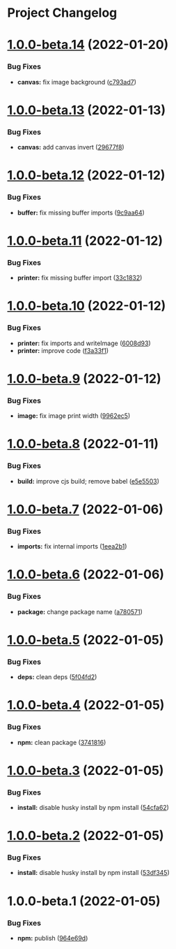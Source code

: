 # Project Changelog

# [1.0.0-beta.14](https://github.com/ThornWalli/node-devterm/compare/v1.0.0-beta.13...v1.0.0-beta.14) (2022-01-20)


### Bug Fixes

* **canvas:** fix image background ([c793ad7](https://github.com/ThornWalli/node-devterm/commit/c793ad76728c11ad8e2823a4b9b52cfb20e1c303))

# [1.0.0-beta.13](https://github.com/ThornWalli/node-devterm/compare/v1.0.0-beta.12...v1.0.0-beta.13) (2022-01-13)


### Bug Fixes

* **canvas:** add canvas invert ([29677f8](https://github.com/ThornWalli/node-devterm/commit/29677f8b2df4446acf89b4c86be33823ab879a78))

# [1.0.0-beta.12](https://github.com/ThornWalli/node-devterm/compare/v1.0.0-beta.11...v1.0.0-beta.12) (2022-01-12)


### Bug Fixes

* **buffer:** fix missing buffer imports ([9c9aa64](https://github.com/ThornWalli/node-devterm/commit/9c9aa64f5b367db2493d60bdce06fcf71f5b1cb8))

# [1.0.0-beta.11](https://github.com/ThornWalli/node-devterm/compare/v1.0.0-beta.10...v1.0.0-beta.11) (2022-01-12)


### Bug Fixes

* **printer:** fix missing buffer import ([33c1832](https://github.com/ThornWalli/node-devterm/commit/33c18322d02c578f58e193865e11c0c67b25233c))

# [1.0.0-beta.10](https://github.com/ThornWalli/node-devterm/compare/v1.0.0-beta.9...v1.0.0-beta.10) (2022-01-12)


### Bug Fixes

* **printer:** fix imports and writeImage ([6008d93](https://github.com/ThornWalli/node-devterm/commit/6008d93e6bbe42549f0d86fa2357d05d49f60775))
* **printer:** improve code ([f3a33f1](https://github.com/ThornWalli/node-devterm/commit/f3a33f1d9b683ad9fd10631093744647f2a41e49))

# [1.0.0-beta.9](https://github.com/ThornWalli/node-devterm/compare/v1.0.0-beta.8...v1.0.0-beta.9) (2022-01-12)


### Bug Fixes

* **image:** fix image print width ([9962ec5](https://github.com/ThornWalli/node-devterm/commit/9962ec5b394e9c88302fd101e38076d19d7af5c5))

# [1.0.0-beta.8](https://github.com/ThornWalli/node-devterm/compare/v1.0.0-beta.7...v1.0.0-beta.8) (2022-01-11)


### Bug Fixes

* **build:** improve cjs build; remove babel ([e5e5503](https://github.com/ThornWalli/node-devterm/commit/e5e55032e01c944ab3ceef9b24204515fd58928b))

# [1.0.0-beta.7](https://github.com/ThornWalli/node-devterm/compare/v1.0.0-beta.6...v1.0.0-beta.7) (2022-01-06)


### Bug Fixes

* **imports:** fix internal imports ([1eea2b1](https://github.com/ThornWalli/node-devterm/commit/1eea2b16c09e1b85609c8a8a9b755a7db2e730fc))

# [1.0.0-beta.6](https://github.com/ThornWalli/node-devterm/compare/v1.0.0-beta.5...v1.0.0-beta.6) (2022-01-06)


### Bug Fixes

* **package:** change package name ([a780571](https://github.com/ThornWalli/node-devterm/commit/a78057148dd42b317f8ee94e18adb468e359829f))

# [1.0.0-beta.5](https://github.com/ThornWalli/node-devterm/compare/v1.0.0-beta.4...v1.0.0-beta.5) (2022-01-05)


### Bug Fixes

* **deps:** clean deps ([5f04fd2](https://github.com/ThornWalli/node-devterm/commit/5f04fd28a6b16bdc8a53916790fd0255968219b7))

# [1.0.0-beta.4](https://github.com/ThornWalli/node-devterm/compare/v1.0.0-beta.3...v1.0.0-beta.4) (2022-01-05)


### Bug Fixes

* **npm:** clean package ([3741816](https://github.com/ThornWalli/node-devterm/commit/37418160ee74acdfaef3da46137e422e2ba585e5))

# [1.0.0-beta.3](https://github.com/ThornWalli/node-devterm/compare/v1.0.0-beta.2...v1.0.0-beta.3) (2022-01-05)


### Bug Fixes

* **install:** disable husky install by npm install ([54cfa62](https://github.com/ThornWalli/node-devterm/commit/54cfa62f1745750adfffa6f7c67d7639eb708053))

# [1.0.0-beta.2](https://github.com/ThornWalli/node-devterm/compare/v1.0.0-beta.1...v1.0.0-beta.2) (2022-01-05)


### Bug Fixes

* **install:** disable husky install by npm install ([53df345](https://github.com/ThornWalli/node-devterm/commit/53df345ca57a76b52c65368437fc2bc11c35fd29))

# 1.0.0-beta.1 (2022-01-05)


### Bug Fixes

* **npm:** publish ([964e69d](https://github.com/ThornWalli/node-devterm/commit/964e69d4c9cda801b3a006bde5d0eb1633fc38ca))
